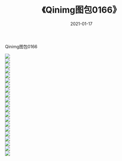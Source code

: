 ﻿---
layout: post
title:  《Qinimg图包0166》
date:   2021-01-17
img: http://imgx.orgx.ga/Qinimg图包/Qinimg图包0166/000.jpg
categories: [美女, 清纯, 唯美]
---

Qinimg图包0166

 ![](http://imgx.orgx.ga/Qinimg图包/Qinimg图包0166/001.jpg) <br>![](http://imgx.orgx.ga/Qinimg图包/Qinimg图包0166/002.jpg) <br>![](http://imgx.orgx.ga/Qinimg图包/Qinimg图包0166/003.jpg) <br>![](http://imgx.orgx.ga/Qinimg图包/Qinimg图包0166/004.jpg) <br>![](http://imgx.orgx.ga/Qinimg图包/Qinimg图包0166/005.jpg) <br>![](http://imgx.orgx.ga/Qinimg图包/Qinimg图包0166/006.jpg) <br>![](http://imgx.orgx.ga/Qinimg图包/Qinimg图包0166/007.jpg) <br>![](http://imgx.orgx.ga/Qinimg图包/Qinimg图包0166/008.jpg) <br>![](http://imgx.orgx.ga/Qinimg图包/Qinimg图包0166/009.jpg) <br>![](http://imgx.orgx.ga/Qinimg图包/Qinimg图包0166/010.jpg) <br>![](http://imgx.orgx.ga/Qinimg图包/Qinimg图包0166/011.jpg) <br>![](http://imgx.orgx.ga/Qinimg图包/Qinimg图包0166/012.jpg) <br>![](http://imgx.orgx.ga/Qinimg图包/Qinimg图包0166/013.jpg) <br>![](http://imgx.orgx.ga/Qinimg图包/Qinimg图包0166/014.jpg) <br>![](http://imgx.orgx.ga/Qinimg图包/Qinimg图包0166/015.jpg) <br>![](http://imgx.orgx.ga/Qinimg图包/Qinimg图包0166/016.jpg) <br>![](http://imgx.orgx.ga/Qinimg图包/Qinimg图包0166/017.jpg) <br>![](http://imgx.orgx.ga/Qinimg图包/Qinimg图包0166/018.jpg) <br>![](http://imgx.orgx.ga/Qinimg图包/Qinimg图包0166/019.jpg) <br>![](http://imgx.orgx.ga/Qinimg图包/Qinimg图包0166/020.jpg) <br>![](http://imgx.orgx.ga/Qinimg图包/Qinimg图包0166/021.jpg) <br>